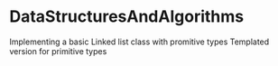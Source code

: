 # DataStructuresAndAlgorithms

Implementing a basic Linked list class with promitive types 
Templated version for primitive types
